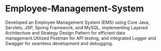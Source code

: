 # Employee-Management-System  
Developed an Employee Management System (EMS) using Core Java, Servlets, JSP, Spring Framework, and MySQL, implementing Layered Architecture and Strategy Design Pattern for efficient data management.Utilized Postman for API testing, and integrated Logger and Swagger for seamless development and debugging.
